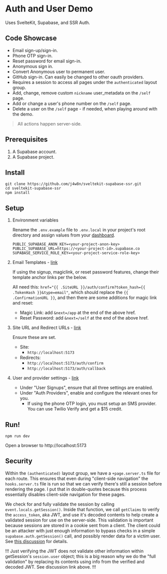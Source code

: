 # Auth and User Demo

Uses SvelteKit, Supabase, and SSR Auth.

## Code Showcase

- Email sign-up/sign-in.
- Phone OTP sign-in.
- Reset password for email sign-in.
- Anonymous sign in.
- Convert Anonymous user to permanent user.
- GitHub sign-in. Can easily be changed to other oauth providers.
- Requires a session to access all pages under the `authenticated` layout group.
- Add, change, remove custom `nickname` user_metadata on the `/self` page.
- Add or change a user's phone number on the `/self` page.
- Delete a user on the `/self` page - if needed, when playing around with the demo.

> All actions happen server-side.

## Prerequisites

1. A Supabase account.
2. A Supabase project.

## Install

```
git clone https://github.com/j4w8n/sveltekit-supabase-ssr.git
cd sveltekit-supabase-ssr
npm install
```

## Setup

1. Environment variables
    
    Rename the `.env.example` file to `.env.local` in your project's root directory and assign values from your [dashboard](https://supabase.com/dashboard/project/_/settings/api).
    ```
    PUBLIC_SUPABASE_ANON_KEY=<your-project-anon-key>
    PUBLIC_SUPABASE_URL=https://<your-project-id>.supabase.co
    SUPABASE_SERVICE_ROLE_KEY=<your-project-service-role-key>
    ```

2. Email Templates - [link](https://supabase.com/dashboard/project/_/auth/templates)
    
    If using the signup, magiclink, or reset password features, change their template anchor links per the below.

    All need this: `href="{{ .SiteURL }}/auth/confirm?token_hash={{ .TokenHash }}&type=email"`, which should replace the `{{ .ConfirmationURL }}`, and then there are some additions for magic link and reset:

    - Magic Link: add `&next=/app` at the end of the above href.
    - Reset Password: add `&next=/self` at the end of the above href.

3. Site URL and Redirect URLs - [link](https://supabase.com/dashboard/project/_/auth/url-configuration)

    Ensure these are set.
    - Site:
        - `http://localhost:5173`
    - Redirects:
        - `http://localhost:5173/auth/confirm`
        - `http://localhost:5173/auth/callback`

4. User and provider settings - [link](https://supabase.com/dashboard/project/_/auth/providers)
    - Under "User Signups", ensure that all three settings are enabled.
    - Under "Auth Providers", enable and configure the relevant ones for you.
        - If using the phone OTP login, you must setup an SMS provider. You can use Twilio Verify and get a $15 credit.

## Run!

```
npm run dev
```

Open a browser to http://localhost:5173

## Security

Within the `(authenticated)` layout group, we have a `+page.server.ts` file for each route. This ensures that even during "client-side navigation" the `hooks.server.ts` file is run so that we can verify there's still a session before rendering the page. I put that in double-quotes because this process essentially disables client-side navigation for these pages.

We check for and fully validate the session by calling `event.locals.getSession()`. Inside that function, we call `getClaims` to verify the `access_token`, aka JWT, and use it's decoded contents to help create a validated session for use on the server-side. This validation is important because sessions are stored in a cookie sent from a client. The client could be an attacker with just enough information to bypass checks in a simple `supabase.auth.getSession()` call, and possibly render data for a victim user. See [this discussion](https://github.com/orgs/supabase/discussions/23224) for details.

!!! Just verifying the JWT does not validate other information within getSession's `session.user` object; this is a big reason why we do the "full validation" by replacing its contents using info from the verified and decoded JWT. See discussion link above. !!!
